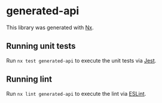 # generated-api

This library was generated with [Nx](https://nx.dev).

## Running unit tests

Run `nx test generated-api` to execute the unit tests via [Jest](https://jestjs.io).

## Running lint

Run `nx lint generated-api` to execute the lint via [ESLint](https://eslint.org/).
